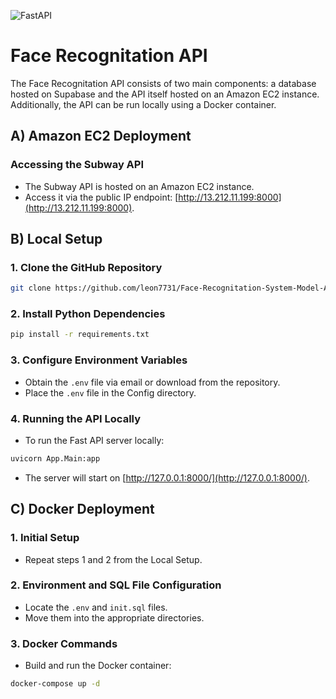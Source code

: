 ![FastAPI](https://fastapi.tiangolo.com/img/logo-margin/logo-teal.png)


# Face Recognitation API

The Face Recognitation API consists of two main components: a database hosted on Supabase and the API itself hosted on an Amazon EC2 instance. Additionally, the API can be run locally using a Docker container.

## A) Amazon EC2 Deployment

### Accessing the Subway API
- The Subway API is hosted on an Amazon EC2 instance.
- Access it via the public IP endpoint: [http://13.212.11.199:8000](http://13.212.11.199:8000). 

## B) Local Setup

### 1. Clone the GitHub Repository
```bash
git clone https://github.com/leon7731/Face-Recognitation-System-Model-API.git . 
```

### 2. Install Python Dependencies
```bash
pip install -r requirements.txt
```

### 3. Configure Environment Variables
- Obtain the `.env` file via email or download from the repository.
- Place the `.env` file in the Config directory.

### 4. Running the API Locally
- To run the Fast API server locally:
```bash
uvicorn App.Main:app
```
- The server will start on [http://127.0.0.1:8000/](http://127.0.0.1:8000/).

## C) Docker Deployment

### 1. Initial Setup
- Repeat steps 1 and 2 from the Local Setup.

### 2. Environment and SQL File Configuration
- Locate the `.env` and `init.sql` files.
- Move them into the appropriate directories.


### 3. Docker Commands
- Build and run the Docker container:
```bash
docker-compose up -d
```
